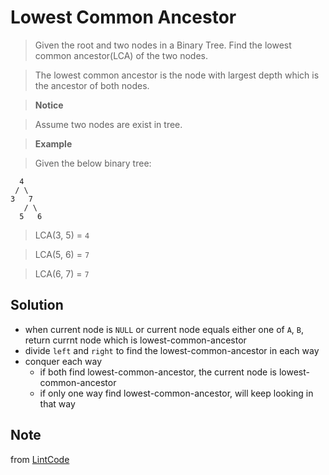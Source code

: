 # Lowest Common Ancestor

> Given the root and two nodes in a Binary Tree. Find the lowest common ancestor(LCA) of the two nodes.

> The lowest common ancestor is the node with largest depth which is the ancestor of both nodes.

> __Notice__

> Assume two nodes are exist in tree.

> __Example__

> Given the below binary tree:

```
  4
 / \
3   7
   / \
  5   6
```

> LCA(3, 5) = `4`

> LCA(5, 6) = `7`

> LCA(6, 7) = `7`

## Solution

- when current node is `NULL` or current node equals either one of `A`, `B`, return currnt node which is lowest-common-ancestor
- divide `left` and `right` to find the lowest-common-ancestor in each way
- conquer each way
	- if both find lowest-common-ancestor, the current node is lowest-common-ancestor
	- if only one way find lowest-common-ancestor, will keep looking in that way

## Note

from [LintCode](http://www.lintcode.com/en/problem/lowest-common-ancestor/)